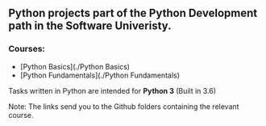 ## Python projects part of the Python Development path in the Software Univeristy.

### Courses:
* [Python Basics](./Python Basics)
* [Python Fundamentals](./Python Fundamentals)

Tasks written in Python are intended for **Python 3** (Built in 3.6)

Note: The links send you to the Github folders containing the relevant course.
